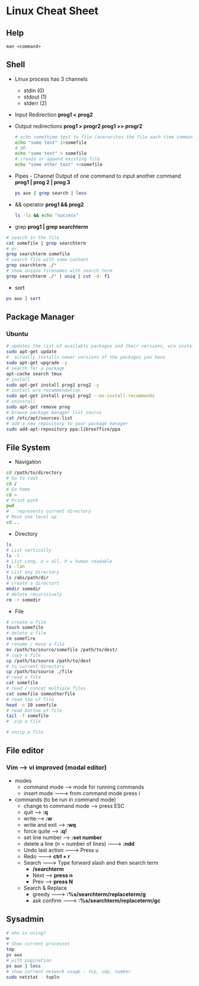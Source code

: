# Linux Cheat Sheet
## Help
```
man <command>
```
## Shell
+ Linux process has 3 channels
	+ stdin (0)
	+ stdout (1)
	+ stderr (2)
+ Input Redirection
<b> prog1 < prog2 </b>

+  Output redirections
<b> prog1 > progr2 </b>
<b>prog1 >> progr2 </b>
	
	```bash
	# echo somethime text to file (overwrites the file each time command is executed)
	echo "some text" 1>somefile
	# OR
	echo "some text" > somefile
	# create or append existing file
	echo "some other text" >>somefile
	```
+ Pipes - Channel Output of one command to input another command
	<b>prog1 | prog 2 | prog 3</b>
	```bash
	ps aux | grep search | less
	```
+ && operator
	<b>prog1 && prog2</b>
	```bash
	ls -la && echo "success"
	```
+ grep
<b>prog1 | grep searchterm</b>
```bash
# search in the file
cat somefile | grep searchterm
# or
grep searchterm somefile
# search file with some content
grep searchterm ./*
# show unique filenames with search term
grep searchterm ./* | uniq | cut -d: f1
```
+ sort
```bash
ps aux | sort
```
## Package Manager
### Ubuntu
```bash
# updates the list of available packages and their versions, w/o installing
sudo apt-get update
#  actually installs newer versions of the packages you have
sudo apt-get upgrade -y
# search for a package
apt-cache search tmux
# install
sudo apt-get install prog1 prog2 -y
# install w/o recommendation
sudo apt-get install prog1 prog2 --no-install-recommends
# uninstall
sudo apt-get remove prog
# browse package manager list source
cat /etc/apt/sources.list
# add a new repository to your package manager
sudo add-apt-repository ppa:libreoffice/ppa
```
## File System
* Navigation
```bash
cd /path/to/directory
# Go to root
cd /
# Go home
cd ~
# Print path
pwd
# . represents current directory
# Move one level up
cd ..
```
* Directory
```bash
ls
# List vertically
ls -l
# List Long, a = all, h = human readable
ls -lah
# List any directory
ls /abs/path/dir
# create a directort
mkdir somedir
# delete recurssively
rm -r somedir
```

* File
```bash
# create a file
touch somefile
# delete a file
rm somefire
# rename / move a file
mv /path/to/source/somefile /path/to/dest/
# copy a file
cp /path/to/source /path/to/dest
# to current directory
cp /path/to/source ./file
# read a file
cat somefile
# read / concat multiple files
cat somefile someotherfile
# read top of file
head -n 10 somefile
# read bottom of file
tail -f somefile
#  zip a file

# unzip a file
```

## File editor
### Vim --> vi improved (modal editor)
+ modes
	+ command mode --> mode for running commands
	+ insert mode ---> from command mode press i
+ commands (to be run in command mode)
	+ change to command mode --> press ESC
	+ quit --> <b>:q</b>
	+ write:--> <b>:w</b>
	+ write and exit --> <b>:wq</b>
	+ force quite --> <b>:q!</b> 
	+ set line number --> <b>:set number</b> 
	+ delete a line (n = number of lines) ---> <b>:ndd</b> 
	+ Undo last action ---> Press u
	+ Redo ---> <b>ctrl + r</b>
	+ Search ---> Type forward slash and then search term
		+ <b>/searchterm</b>
		+ Next --> <b>press n</b>
		+ Prev --> <b>press N</b>
	+ Search & Replace
		+ greedy ---> <b>:%s/searchterm/replaceterm/g</b>
		+ ask confirm ---> <b>:%s/searchterm/replaceterm/gc</b>
	
## Sysadmin
```bash
# who is using?
w
# Show current processes
top
ps aux
# with pagination
ps aux | less
# show current network usage - tcp, udp, number
sudo netstat - tupln
```
